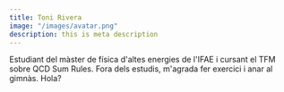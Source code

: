```yaml
---
title: Toni Rivera
image: "/images/avatar.png"
description: this is meta description
---
```


Estudiant del màster de física d'altes energies de l'IFAE i cursant el TFM sobre QCD Sum Rules. Fora dels estudis, m'agrada fer exercici i anar al gimnàs.
Hola?